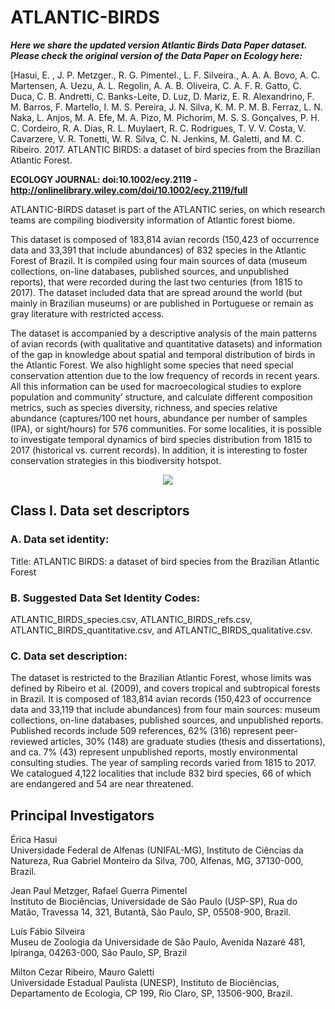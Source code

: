 # ATLANTIC-BIRDS

***Here we share the updated version Atlantic Birds Data Paper dataset. Please check the original version of the Data Paper on Ecology here:***

[Hasui, E. , J. P. Metzger., R. G. Pimentel., L. F. Silveira., A. A. A. Bovo, A. C. Martensen, A. Uezu, 
A. L. Regolin, A. A. B. Oliveira, C. A. F. R. Gatto, C. Duca, C. B. Andretti, C. Banks-Leite, D. Luz, 
D. Mariz, E. R. Alexandrino, F. M. Barros, F. Martello, I. M. S. Pereira, J. N. Silva, K. M. P. M. B. Ferraz, 
L. N. Naka, L. Anjos, M. A. Efe, M. A. Pizo, M. Pichorim, M. S. S. Gonçalves, P. H. C. Cordeiro, R. A. Dias, 
R. L. Muylaert, R. C. Rodrigues, T. V. V. Costa, V. Cavarzere, V. R. Tonetti, W. R. Silva, C. N. Jenkins, 
M. Galetti, and M. C. Ribeiro. 2017. ATLANTIC BIRDS: a dataset of bird species from the Brazilian Atlantic Forest. 

**ECOLOGY JOURNAL: doi:10.1002/ecy.2119 - http://onlinelibrary.wiley.com/doi/10.1002/ecy.2119/full**

ATLANTIC-BIRDS dataset is part of the ATLANTIC series, on which research teams are compiling biodiversity information of Atlantic forest biome. 

This dataset is composed of 183,814 avian records (150,423 of occurrence data and 33,391 that include abundances)  of 832 species in the Atlantic Forest of Brazil. It is compiled using four main sources of data 
(museum collections, on-line databases, published sources, and unpublished reports), that were recorded during the last two centuries (from 1815 to 2017). The dataset included data that are spread around the world (but mainly in Brazilian museums) or are published in Portuguese or remain as gray literature with restricted access. 

The dataset is accompanied by a descriptive analysis of the main patterns of avian records (with qualitative and  quantitative datasets) and information of the gap in knowledge about spatial and temporal distribution of birds in the  Atlantic Forest. We also highlight some species that need special conservation attention due to the low frequency of  records in recent years. All this information can be used for macroecological studies to explore population and  community’ structure, and calculate different composition metrics, such as species diversity, richness, and species relative abundance (captures/100 net hours, abundance per number of samples (IPA), or sight/hours) for 576 communities. 
For some localities, it is possible to investigate temporal dynamics of bird species distribution from 1815 to 2017 (historical vs. current records). In addition, it is interesting to foster conservation strategies in this biodiversity hotspot.

<p align="center"> 
<img src="https://github.com/LEEClab/ATLANTIC-Birds/blob/master/figure.jpg">
</p>


## Class I. Data set descriptors
### A. Data set identity:

Title: ATLANTIC BIRDS: a dataset of bird species from the Brazilian Atlantic Forest

### B. Suggested Data Set Identity Codes: 

ATLANTIC_BIRDS_species.csv, ATLANTIC_BIRDS_refs.csv, ATLANTIC_BIRDS_quantitative.csv, and ATLANTIC_BIRDS_qualitative.csv.

### C. Data set description:
The dataset is restricted to the Brazilian Atlantic Forest, whose limits was defined by Ribeiro et al. (2009), 
and covers tropical and subtropical forests in Brazil. It is composed of 183,814 avian records 
(150,423 of occurrence data and 33,119 that include abundances) from four main sources: museum collections, 
on-line databases, published sources, and unpublished reports. Published records include 509 references, 62% (316) 
represent peer- reviewed articles, 30% (148) are graduate studies (thesis and dissertations), and ca. 7% (43) 
represent unpublished reports, mostly environmental consulting studies. The year of sampling records varied 
from 1815 to 2017. We catalogued 4,122 localities that include 832 bird species, 66 of which are endangered and 
54 are near threatened. 

## Principal Investigators

Érica Hasui  
Universidade Federal de Alfenas (UNIFAL-MG), Instituto de Ciências da Natureza, Rua Gabriel Monteiro da Silva, 700, 
Alfenas, MG, 37130-000, Brazil.

Jean Paul Metzger, Rafael Guerra Pimentel  
Instituto de Biociências, Universidade de São Paulo (USP-SP), Rua do Matão, Travessa 14, 321, Butantã, São Paulo, 
SP, 05508-900, Brazil.

Luís Fábio Silveira  
Museu de Zoologia da Universidade de São Paulo, Avenida Nazaré 481, Ipiranga, 04263-000, São Paulo, SP, Brazil

Milton Cezar Ribeiro, Mauro Galetti  
Universidade Estadual Paulista (UNESP), Instituto de Biociências, Departamento de Ecologia, CP 199, 
Rio Claro, SP, 13506-900, Brazil.

